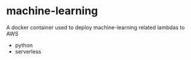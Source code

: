 # machine-learning
A docker container used to deploy machine-learning related lambdas to AWS
- python
- serverless
